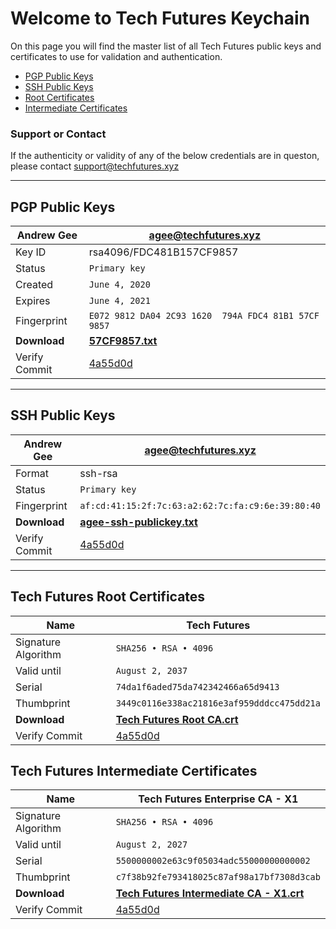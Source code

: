# Welcome to Tech Futures Keychain

On this page you will find the master list of all Tech Futures public keys and certificates to use for validation and authentication.

* [PGP Public Keys](#pgp-public-keys)
* [SSH Public Keys](#ssh-public-keys)
* [Root Certificates](#tech-futures-root-certificates)
* [Intermediate Certificates](#tech-futures-intermediate-certificates)

### Support or Contact

If the authenticity or validity of any of the below credentials are in queston, please contact [support@techfutures.xyz](mailto:support@techfutures.xyz)

---

## PGP Public Keys

| Andrew Gee | agee@techfutures.xyz      |
| ------------- | ------------- |
| Key ID | rsa4096/FDC481B157CF9857 |
| Status | `Primary key` |
| Created | `June 4, 2020` |
| Expires | `June 4, 2021` |
| Fingerprint | `E072 9812 DA04 2C93 1620  794A FDC4 81B1 57CF 9857` |
| **Download** | [**57CF9857.txt**](https://github.com/techfutures/keychain/blob/master/index.md) |
| Verify Commit | [4a55d0d](https://github.com/techfutures/keychain/commit/4a55d0db1888f1d71c59a47a73e5ce33c8446ef9) |

---

## SSH Public Keys

| Andrew Gee | agee@techfutures.xyz      |
| ------------- | ------------- |
| Format | ssh-rsa |
| Status | `Primary key` |
| Fingerprint | `af:cd:41:15:2f:7c:63:a2:62:7c:fa:c9:6e:39:80:40` |
| **Download** | [**agee-ssh-publickey.txt**](https://github.com/techfutures/keychain/blob/master/index.md) |
| Verify Commit | [4a55d0d](https://github.com/techfutures/keychain/commit/4a55d0db1888f1d71c59a47a73e5ce33c8446ef9) |

---

## Tech Futures Root Certificates

| Name | Tech Futures       |
| ------------- | ------------- |
| Signature Algorithm | `SHA256 • RSA • 4096` |
| Valid until  | `August 2, 2037` |
| Serial | `74da1f6aded75da742342466a65d9413` |
| Thumbprint | `3449c0116e338ac21816e3af959dddcc475dd21a` |
| **Download** | [**Tech Futures Root CA.crt**](https://github.com/techfutures/keychain/blob/master/index.md) |
| Verify Commit | [4a55d0d](https://github.com/techfutures/keychain/commit/4a55d0db1888f1d71c59a47a73e5ce33c8446ef9) |

## Tech Futures Intermediate Certificates

| Name | Tech Futures Enterprise CA - X1    |
| ------------- | ------------- |
| Signature Algorithm | `SHA256 • RSA • 4096` |
| Valid until  | `August 2, 2027` |
| Serial | `5500000002e63c9f05034adc55000000000002` |
| Thumbprint | `c7f38b92fe793418025c87af98a17bf7308d3cab` |
| **Download** | [**Tech Futures Intermediate CA - X1.crt**](https://github.com/techfutures/keychain/blob/master/index.md) |
| Verify Commit | [4a55d0d](https://github.com/techfutures/keychain/commit/4a55d0db1888f1d71c59a47a73e5ce33c8446ef9) |
